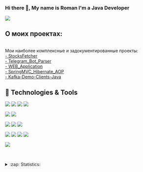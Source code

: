 ### Hi there 👋, My name is Roman I'm a Java Developer

![](https://komarev.com/ghpvc/?username=firsovroman)

## О моих проектах:
<br />
Мои наиболее комплексные и задокументированные проекты:
  <br>
     <a href="https://github.com/firsovroman/StocksFetcher">- StocksFetcher</a>
  <br>
     <a href="https://github.com/firsovroman/TelegramBotParserPublic">- Telegram_Bot_Parser</a>
  <br>
  <a href="https://github.com/firsovroman/Web-Application">- WEB_Application</a>
  <br>
   <a href="https://github.com/firsovroman/SpringMVC_Hibernate_AOP">- SpringMVC_Hibernate_AOP</a>
  <br>
   <a href="https://github.com/firsovroman/Kafka-Demo-Clients-Java">- Kafka-Demo-Clients-Java</a>
   

<br />



## 🔧 Technologies & Tools
![](https://img.shields.io/badge/Code-Java-informational?style=flat&logo=java&logoColor=white&color=brown)
![](https://img.shields.io/badge/Code-Groovy-informational?style=flat&logo=groovy&logoColor=white&color=brown)
![](https://img.shields.io/badge/Code-HTML-informational?style=flat&logo=html5&logoColor=white&color=brown)
![](https://img.shields.io/badge/Code-CSS-informational?style=flat&logo=css3&logoColor=white&color=brown)


![](https://img.shields.io/badge/FrameWork-Spring-informational?style=flat&logo=spring&logoColor=white&color=2bbc8a)
![](https://img.shields.io/badge/FrameWork-SpringBoot-informational?style=flat&logo=spring-boot&logoColor=white&color=2bbc8a)

![](https://img.shields.io/badge/DB-MySQL-informational?style=flat&logo=mysql&logoColor=white&color=blue)
![](https://img.shields.io/badge/DB-PostgreSQL-informational?style=flat&logo=postgresql&logoColor=white&color=blue)
![](https://img.shields.io/badge/DB-Mongo-informational?style=flat&logo=mongodb&logoColor=white&color=green)

![](https://img.shields.io/badge/Tools-Maven-informational?style=flat&logo=ApacheMaven&logoColor=white&color=orange)
![](https://img.shields.io/badge/Tools-Docker-informational?style=flat&logo=Docker&logoColor=white&color=orange)
![](https://img.shields.io/badge/Tools-Tomcat-informational?style=flat&logo=ApacheTomcat&logoColor=white&color=orange)
![](https://img.shields.io/badge/Tools-Hibernate_ORM-informational?style=flat&logo=hibernate&logoColor=white&color=orange)

![](https://img.shields.io/badge/Editor-IntelliJ_IDEA-informational?style=flat&logo=intellij-idea&logoColor=white&color=white)


<br />
<br />
 
 
<details>
  <summary>:zap: Statistics:</summary>
   <img align="left" alt="codeSTACKr's GitHub Stats" src="https://github-readme-stats-sigma-five.vercel.app/api/top-langs/?username=firsovroman&langs_count=8&layout=compact" />
    <br />
    <img align="left" alt="codeSTACKr's GitHub Stats" src="https://github-readme-stats-sigma-five.vercel.app/api?username=firsovroman&show_icons=true" />
</details>

